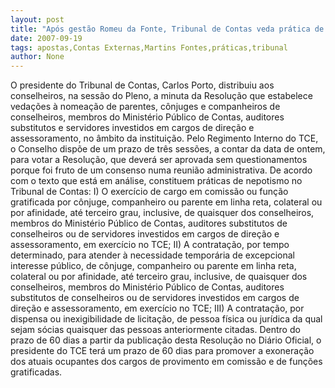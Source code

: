 ```yaml
---
layout: post
title: "Após gestão Romeu da Fonte, Tribunal de Contas veda prática de nepotismo"
date: 2007-09-19
tags: apostas,Contas Externas,Martins Fontes,práticas,tribunal
author: None
---
```

O presidente do Tribunal de Contas, Carlos Porto, distribuiu aos conselheiros, na sess&atilde;o do Pleno, a minuta da Resolu&ccedil;&atilde;o que estabelece veda&ccedil;&otilde;es &agrave; nomea&ccedil;&atilde;o de parentes, c&ocirc;njuges e companheiros de conselheiros, membros do Minist&eacute;rio P&uacute;blico de Contas, auditores substitutos e servidores investidos em cargos de dire&ccedil;&atilde;o e assessoramento, no &acirc;mbito da institui&ccedil;&atilde;o.
Pelo Regimento Interno do TCE, o Conselho disp&otilde;e de um prazo de tr&ecirc;s sess&otilde;es, a contar da data de ontem, para votar a Resolu&ccedil;&atilde;o, que dever&aacute; ser aprovada sem questionamentos porque foi fruto de um consenso numa reuni&atilde;o administrativa. 
De acordo com o texto que est&aacute; em an&aacute;lise, constituem pr&aacute;ticas de nepotismo no Tribunal de Contas:
I) O exerc&iacute;cio de cargo em comiss&atilde;o ou fun&ccedil;&atilde;o gratificada por c&ocirc;njuge, companheiro ou parente em linha reta, colateral ou por afinidade, at&eacute; terceiro grau, inclusive, de quaisquer dos conselheiros, membros do Minist&eacute;rio P&uacute;blico de Contas, auditores substitutos de conselheiros ou de servidores investidos em cargos de dire&ccedil;&atilde;o e assessoramento, em exerc&iacute;cio no TCE;
II) A contrata&ccedil;&atilde;o, por tempo determinado, para atender &agrave; necessidade tempor&aacute;ria de excepcional interesse p&uacute;blico, de c&ocirc;njuge, companheiro ou parente em linha reta, colateral ou por afinidade, at&eacute; terceiro grau, inclusive, de quaisquer dos conselheiros, membros do Minist&eacute;rio P&uacute;blico de Contas, auditores substitutos de conselheiros ou de servidores investidos em cargos de dire&ccedil;&atilde;o e assessoramento, em exerc&iacute;cio no TCE;
III) A contrata&ccedil;&atilde;o, por dispensa ou inexigibilidade de licita&ccedil;&atilde;o, de pessoa f&iacute;sica ou jur&iacute;dica da qual sejam s&oacute;cias quaisquer das pessoas anteriormente citadas. Dentro do prazo de 60 dias a partir da publica&ccedil;&atilde;o desta Resolu&ccedil;&atilde;o no Di&aacute;rio Oficial, o presidente do TCE ter&aacute; um prazo de 60 dias para promover a exonera&ccedil;&atilde;o dos atuais ocupantes dos cargos de provimento em comiss&atilde;o e de fun&ccedil;&otilde;es gratificadas.
&nbsp; 